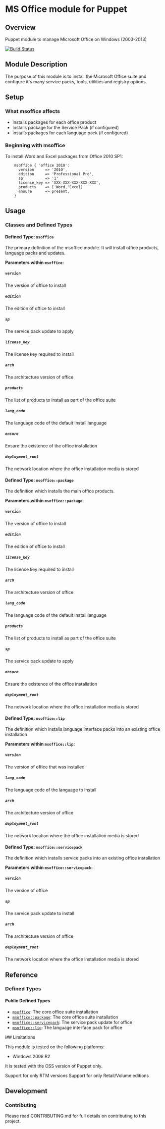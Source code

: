 # MS Office module for Puppet

## Overview

Puppet module to manage Microsoft Office on Windows (2003-2013)

[![Build Status](https://secure.travis-ci.org/voxpupuli/puppet-msoffice.png)](http://travis-ci.org/voxpupuli/puppet-msoffice)

## Module Description

The purpose of this module is to install the Microsoft Office suite and configure
it's many service packs, tools, utilities and registry options.

## Setup

### What msoffice affects

* Installs packages for each office product
* Installs package for the Service Pack (if configured)
* Installs packages for each language pack (if configured)

### Beginning with msoffice

  To install Word and Excel packages from Office 2010 SP1:

```puppet
    msoffice { 'office 2010':
      version     => '2010',
      edition     => 'Professional Pro',
      sp          => '1'
      license_key => 'XXX-XXX-XXX-XXX-XXX',
      products    => ['Word,'Excel]
      ensure      => present,
    }
```

## Usage

### Classes and Defined Types

#### Defined Type: `msoffice`

The primary definition of the msoffice module. It will install office products,
language packs and updates.

**Parameters within `msoffice`:**

##### `version`

The version of office to install

##### `edition`

The edition of office to install

##### `sp`

The service pack update to apply

##### `license_key`

The license key required to install

##### `arch`

The architecture version of office

##### `products`

The list of products to install as part of the office suite

##### `lang_code`

The language code of the default install language

##### `ensure`

Ensure the existence of the office installation

##### `deployment_root`

The network location where the office installation media is stored

#### Defined Type: `msoffice::package`

The definition which installs the main office products.

**Parameters within `msoffice::package`:**

##### `version`

The version of office to install

##### `edition`

The edition of office to install

##### `license_key`

The license key required to install

##### `arch`

The architecture version of office

##### `lang_code`

The language code of the default install language

##### `products`

The list of products to install as part of the office suite

##### `sp`

The service pack update to apply

##### `ensure`

Ensure the existence of the office installation

##### `deployment_root`

The network location where the office installation media is stored

#### Defined Type: `msoffice::lip`

The definition which installs language interface packs into an existing office installation

**Parameters within `msoffice::lip`:**

##### `version`

The version of office that was installed

##### `lang_code`

The language code of the language to install

##### `arch`

The architecture version of office

##### `deployment_root`

The network location where the office installation media is stored

#### Defined Type: `msoffice::servicepack`

The definition which installs service packs into an existing office installation

**Parameters within `msoffice::servicepack`:**

##### `version`

The version of office

##### `sp`

The service pack update to install

##### `arch`

The architecture version of office

##### `deployment_root`

The network location where the office installation media is stored

## Reference

### Defined Types

#### Public Defined Types

* [`msoffice`](#define_package): The core office suite installation
* [`msoffice::package`](#define_package): The core office suite installation
* [`msoffice::servicepack`](#define_servicepack): The service pack update for office
* [`msoffice::lip`](#define_lip): The language interface pack for office

i## Limitations

This module is tested on the following platforms:

* Windows 2008 R2

It is tested with the OSS version of Puppet only.

Support for only RTM versions
Support for only Retail/Volume editions

## Development

### Contributing

Please read CONTRIBUTING.md for full details on contributing to this project.
